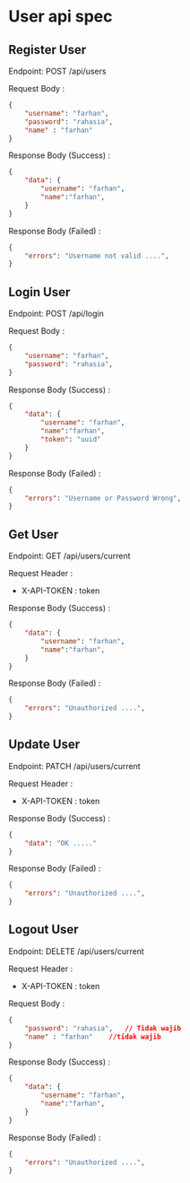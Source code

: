 # User api spec

## Register User

Endpoint: POST /api/users

Request Body : 

```json
{
    "username": "farhan",
    "password": "rahasia",
    "name" : "farhan"
}
```

Response Body (Success) : 

```json
{
    "data": {
        "username": "farhan",
        "name":"farhan",
    }
}
```

Response Body (Failed) : 

```json
{
    "errors": "Username not valid ....",
}
```

## Login User

Endpoint: POST /api/login

Request Body : 

```json
{
    "username": "farhan",
    "password": "rahasia",
}
```

Response Body (Success) : 

```json
{
    "data": {
        "username": "farhan",
        "name":"farhan",
        "token": "uuid"
    }
}
```

Response Body (Failed) : 

```json
{
    "errors": "Username or Password Wrong",
}
```

## Get User

Endpoint: GET /api/users/current

Request Header :
- X-API-TOKEN : token 


Response Body (Success) : 

```json
{
    "data": {
        "username": "farhan",
        "name":"farhan",
    }
}
```

Response Body (Failed) : 

```json
{
    "errors": "Unauthorized ....",
}
```

## Update User

Endpoint: PATCH /api/users/current

Request Header :
- X-API-TOKEN : token 


Response Body (Success) : 

```json
{
    "data": "OK ....."
}
```

Response Body (Failed) : 

```json
{
    "errors": "Unauthorized ....",
}
```

## Logout User

Endpoint: DELETE /api/users/current

Request Header :
- X-API-TOKEN : token 

Request Body : 

```json
{
    "password": "rahasia",   // Tidak wajib
    "name" : "farhan"    //tidak wajib
}
```

Response Body (Success) : 

```json
{
    "data": {
        "username": "farhan",
        "name":"farhan",
    }
}
```

Response Body (Failed) : 

```json
{
    "errors": "Unauthorized ....",
}
```